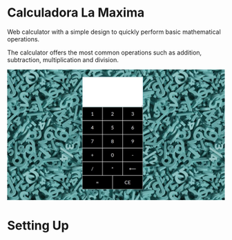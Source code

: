 # Calculadora La Maxima

Web calculator with a simple design to quickly perform basic mathematical operations.

The calculator offers the most common operations such as addition, subtraction, multiplication and division.

![Picture](https://github.com/mramirezdev/web-calculator/blob/main/Site/calculator-interface-picture.jpg)

# Setting Up
